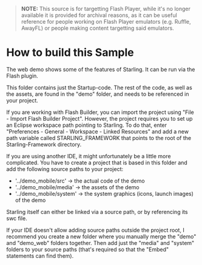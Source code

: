 > **NOTE:**  This source is for targetting Flash Player, while it's no longer available it is provided for archival reasons, as it can be useful reference for people working on Flash Player emulators (e.g. Ruffle, AwayFL) or people making content targetting said emulators.

How to build this Sample
========================

The web demo shows some of the features of Starling. It can be run via the Flash plugin.

This folder contains just the Startup-code. The rest of the code, as well as the assets, are found in the "demo" folder, and needs to be referenced in your project.

If you are working with Flash Builder, you can import the project using "File - Import Flash Builder Project". However, the project requires you to set up an Eclipse workspace path pointing to Starling. To do that, enter "Preferences - General - Workspace - Linked Resources" and add a new path variable called STARLING_FRAMEWORK that points to the root of the Starling-Framework directory.

If you are using another IDE, it might unfortunately be a little more complicated. You have to create a project that is based in this folder and add the following source paths to your project:

  * '../demo_mobile/src' -> the actual code of the demo
  * '../demo_mobile/media' -> the assets of the demo
  * '../demo_mobile/system' -> the system graphics (icons, launch images) of the demo

Starling itself can either be linked via a source path, or by referencing its swc file.

If your IDE doesn't allow adding source paths outside the project root, I recommend you create a new folder where you manually merge the "demo" and "demo_web" folders together. Then add just the "media" and "system" folders to your source paths (that's required so that the "Embed" statements can find them).

